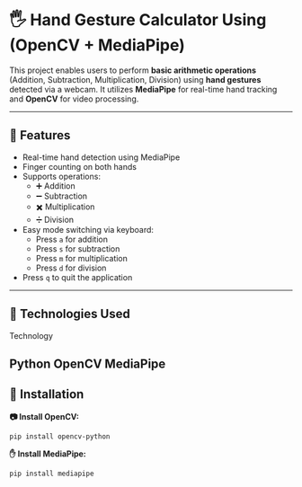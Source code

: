 # 🖐️ Hand Gesture Calculator Using (OpenCV + MediaPipe)

This project enables users to perform **basic arithmetic operations** (Addition, Subtraction, Multiplication, Division) using **hand gestures** detected via a webcam. It utilizes **MediaPipe** for real-time hand tracking and **OpenCV** for video processing.

---
## 🚀 Features

- Real-time hand detection using MediaPipe
- Finger counting on both hands
- Supports operations:
  - ➕ Addition
  - ➖ Subtraction
  - ✖️ Multiplication
  - ➗ Division
- Easy mode switching via keyboard:
  - Press `a` for addition
  - Press `s` for subtraction
  - Press `m` for multiplication
  - Press `d` for division
- Press `q` to quit the application

---

## 🧰 Technologies Used

 Technology  

 **Python** 
 **OpenCV** 
 **MediaPipe** 
---

## 🔧 Installation


**📷 Install OpenCV:**

`pip install opencv-python`

**✋ Install MediaPipe:**

`pip install mediapipe`
